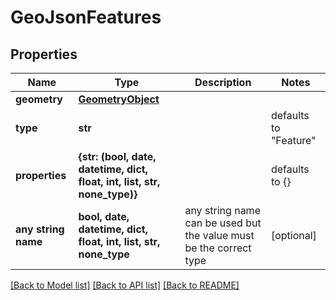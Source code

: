 # GeoJsonFeatures


## Properties
Name | Type | Description | Notes
------------ | ------------- | ------------- | -------------
**geometry** | [**GeometryObject**](GeometryObject.md) |  | 
**type** | **str** |  | defaults to "Feature"
**properties** | **{str: (bool, date, datetime, dict, float, int, list, str, none_type)}** |  | defaults to {}
**any string name** | **bool, date, datetime, dict, float, int, list, str, none_type** | any string name can be used but the value must be the correct type | [optional]

[[Back to Model list]](../README.md#documentation-for-models) [[Back to API list]](../README.md#documentation-for-api-endpoints) [[Back to README]](../README.md)



